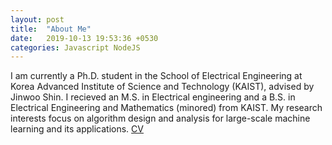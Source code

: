 ```yaml
---
layout: post
title:  "About Me"
date:   2019-10-13 19:53:36 +0530
categories: Javascript NodeJS
---
```


I am currently a Ph.D. student in the School of Electrical Engineering at Korea Advanced Institute of Science and Technology (KAIST), advised by Jinwoo Shin. I recieved an M.S. in Electrical engineering and a B.S. in Electrical Engineering and Mathematics (minored) from KAIST.  My research interests focus on algorithm design and analysis for large-scale machine learning and its applications. [CV]

[CV]: https://www.dropbox.com/s/1n6iunuus8yx6ly/insuhan_resume.pdf?dl=0

